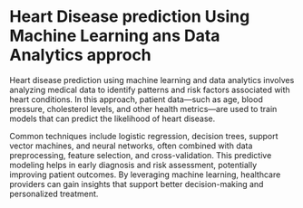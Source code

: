 # Heart Disease prediction Using Machine Learning ans Data Analytics approch

Heart disease prediction using machine learning and data analytics involves analyzing medical data to identify patterns and risk factors associated with heart conditions. In this approach, patient data—such as age, blood pressure, cholesterol levels, and other health metrics—are used to train models that can predict the likelihood of heart disease.

Common techniques include logistic regression, decision trees, support vector machines, and neural networks, often combined with data preprocessing, feature selection, and cross-validation. This predictive modeling helps in early diagnosis and risk assessment, potentially improving patient outcomes. By leveraging machine learning, healthcare providers can gain insights that support better decision-making and personalized treatment.
